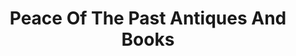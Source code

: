---
title: "Peace Of The Past Antiques And Books"
url: /galena/peace-of-the-past-antiques-and-books/
shop: antiques
---